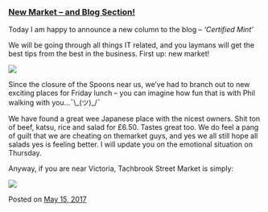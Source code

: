 
### [New Market – and Blog Section!](https://fazthebro.com/2017/05/16/new-market-and-blog-section/)

Today I am happy to announce a new column to the blog – _‘Certified Mint’_

We will be going through all things IT related, and you laymans will get the best tips from the best in the business. First up: new market!

![](https://fazthebro.com/wp-content/uploads/2017/05/market2.png)

Since the closure of the Spoons near us, we’ve had to branch out to new exciting places for Friday lunch – you can imagine how fun that is with Phil walking with you…¯\\\_(ツ)\_/¯

We have found a great wee Japanese place with the nicest owners. Shit ton of beef, katsu, rice and salad for £6.50. Tastes great too. We do feel a pang of guilt that we are cheating on themarket guys, and yes we all still hope all salads yes is feeling better. I will update you on the emotional situation on Thursday.

Anyway, if you are near Victoria, Tachbrook Street Market is simply:

![](https://fazthebro.com/wp-content/uploads/2017/05/mint-300x212.png)

Posted on [May 15, 2017](https://fazthebro.com/2017/05/15/the-enemy-of-my-enemy/)
